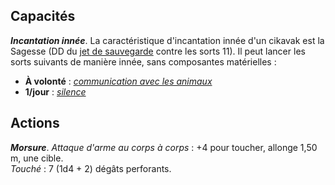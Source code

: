 ## Capacités
_**Incantation innée**_. La caractéristique d'incantation innée d'un cikavak est la Sagesse (DD du [jet de sauvegarde](/utiliser-les-caracteristiques/#jets-de-sauvegarde) contre les sorts 11). Il peut lancer les sorts suivants de manière innée, sans composantes matérielles :
* **À volonté** : [_communication avec les animaux_](/grimoire/communication-avec-les-animaux/)
* **1/jour** : [_silence_](/grimoire/silence/)

## Actions
_**Morsure**_. _Attaque d'arme au corps à corps_ : +4 pour toucher, allonge 1,50 m, une cible.  
_Touché_ : 7 (1d4 + 2) dégâts perforants.

